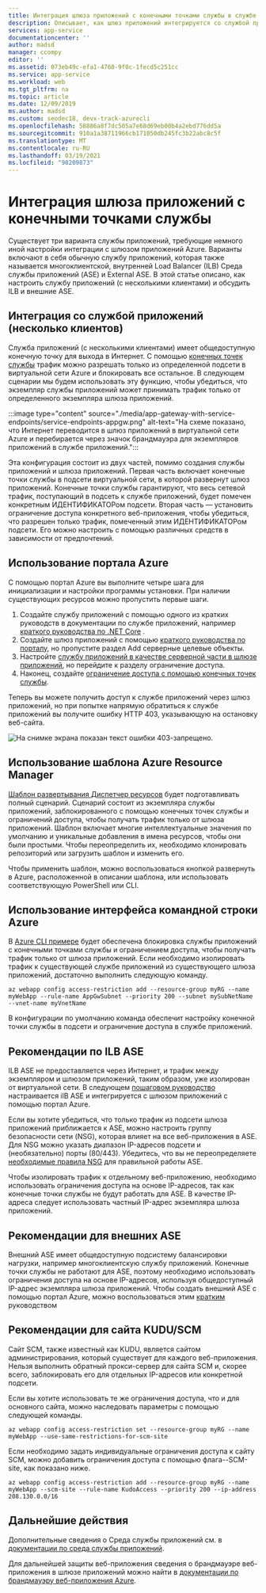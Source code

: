 ```yaml
---
title: Интеграция шлюза приложений с конечными точками службы в службе приложений Azure | Документация Майкрософт
description: Описывает, как шлюз приложений интегрируется со службой приложений Azure, защищенной с помощью конечных точек служб.
services: app-service
documentationcenter: ''
author: madsd
manager: ccompy
editor: ''
ms.assetid: 073eb49c-efa1-4760-9f0c-1fecd5c251cc
ms.service: app-service
ms.workload: web
ms.tgt_pltfrm: na
ms.topic: article
ms.date: 12/09/2019
ms.author: madsd
ms.custom: seodec18, devx-track-azurecli
ms.openlocfilehash: 58886a8f7dc505a7e68d69eb00b4a2ebd776dd5a
ms.sourcegitcommit: 910a1a38711966cb171050db245fc3b22abc8c5f
ms.translationtype: MT
ms.contentlocale: ru-RU
ms.lasthandoff: 03/19/2021
ms.locfileid: "98209873"
---
```

# <a name="application-gateway-integration-with-service-endpoints"></a>Интеграция шлюза приложений с конечными точками службы
Существует три варианта службы приложений, требующие немного иной настройки интеграции с шлюзом приложений Azure. Варианты включают в себя обычную службу приложений, которая также называется многоклиентской, внутренней Load Balancer (ILB) Среда службы приложений (ASE) и External ASE. В этой статье описано, как настроить службу приложений (с несколькими клиентами) и обсудить ILB и внешние ASE.

## <a name="integration-with-app-service-multi-tenant"></a>Интеграция со службой приложений (несколько клиентов)
Служба приложений (с несколькими клиентами) имеет общедоступную конечную точку для выхода в Интернет. С помощью [конечных точек службы](../../virtual-network/virtual-network-service-endpoints-overview.md) трафик можно разрешать только из определенной подсети в виртуальной сети Azure и блокировать все остальное. В следующем сценарии мы будем использовать эту функцию, чтобы убедиться, что экземпляр службы приложений может принимать трафик только от определенного экземпляра шлюза приложений.

:::image type="content" source="./media/app-gateway-with-service-endpoints/service-endpoints-appgw.png" alt-text="На схеме показано, что Интернет переводится в шлюз приложений в виртуальной сети Azure и перебирается через значок брандмауэра для экземпляров приложений в службе приложений.":::

Эта конфигурация состоит из двух частей, помимо создания службы приложений и шлюза приложений. Первая часть включает конечные точки службы в подсети виртуальной сети, в которой развернут шлюз приложений. Конечные точки службы гарантируют, что весь сетевой трафик, поступающий в подсеть к службе приложений, будет помечен конкретным ИДЕНТИФИКАТОРом подсети. Вторая часть — установить ограничение доступа конкретного веб-приложения, чтобы убедиться, что разрешен только трафик, помеченный этим ИДЕНТИФИКАТОРом подсети. Его можно настроить с помощью различных средств в зависимости от предпочтений.

## <a name="using-azure-portal"></a>Использование портала Azure
С помощью портал Azure вы выполните четыре шага для инициализации и настройки программы установки. При наличии существующих ресурсов можно пропустить первые шаги.
1. Создайте службу приложений с помощью одного из кратких руководств в документации по службе приложений, например [краткого руководства по .NET Core](../quickstart-dotnetcore.md) .
2. Создайте шлюз приложений с помощью [краткого руководства по порталу](../../application-gateway/quick-create-portal.md), но пропустите раздел Add серверные целевые объекты.
3. Настройте [службу приложений в качестве серверной части в шлюзе приложений](../../application-gateway/configure-web-app-portal.md), но перейдите к разделу ограничение доступа.
4. Наконец, создайте [ограничение доступа с помощью конечных точек службы](../../app-service/app-service-ip-restrictions.md#set-a-service-endpoint-based-rule).

Теперь вы можете получить доступ к службе приложений через шлюз приложений, но при попытке напрямую обратиться к службе приложений вы получите ошибку HTTP 403, указывающую на остановку веб-сайта.

![На снимке экрана показан текст ошибки 403-запрещено.](./media/app-gateway-with-service-endpoints/website-403-forbidden.png)

## <a name="using-azure-resource-manager-template"></a>Использование шаблона Azure Resource Manager
[Шаблон развертывания Диспетчер ресурсов][template-app-gateway-app-service-complete] будет подготавливать полный сценарий. Сценарий состоит из экземпляра службы приложений, заблокированного с помощью конечных точек службы и ограничений доступа, чтобы получать трафик только от шлюза приложений. Шаблон включает многие интеллектуальные значения по умолчанию и уникальные добавления в имена ресурсов, чтобы они были простыми. Чтобы переопределить их, необходимо клонировать репозиторий или загрузить шаблон и изменить его. 

Чтобы применить шаблон, можно воспользоваться кнопкой развернуть в Azure, расположенной в описании шаблона, или использовать соответствующую PowerShell или CLI.

## <a name="using-azure-command-line-interface"></a>Использование интерфейса командной строки Azure
В [Azure CLI примере](../../app-service/scripts/cli-integrate-app-service-with-application-gateway.md) будет обеспечена блокировка службы приложений с конечными точками службы и ограничением доступа, чтобы получать трафик только от шлюза приложений. Если необходимо изолировать трафик к существующей службе приложений из существующего шлюза приложений, достаточно выполнить следующую команду.

```azurecli-interactive
az webapp config access-restriction add --resource-group myRG --name myWebApp --rule-name AppGwSubnet --priority 200 --subnet mySubNetName --vnet-name myVnetName
```

В конфигурации по умолчанию команда обеспечит настройку конечной точки службы в подсети и ограничение доступа в службе приложений.

## <a name="considerations-for-ilb-ase"></a>Рекомендации по ILB ASE
ILB ASE не предоставляется через Интернет, и трафик между экземпляром и шлюзом приложений, таким образом, уже изолирован от виртуальной сети. В следующем [пошаговом руководство](../environment/integrate-with-application-gateway.md) настраивается ilB ASE и интегрируется с шлюзом приложений с помощью портал Azure. 

Если вы хотите убедиться, что только трафик из подсети шлюза приложений приближается к ASE, можно настроить группу безопасности сети (NSG), которая влияет на все веб-приложения в ASE. Для NSG можно указать диапазон IP-адресов подсети и (необязательно) порты (80/443). Убедитесь, что вы не переопределяете [необходимые правила NSG](../environment/network-info.md#network-security-groups) для правильной работы ASE.

Чтобы изолировать трафик к отдельному веб-приложению, необходимо использовать ограничения доступа на основе IP-адресов, так как конечные точки службы не будут работать для ASE. В качестве IP-адреса следует использовать частный IP-адрес экземпляра шлюза приложений.

## <a name="considerations-for-external-ase"></a>Рекомендации для внешних ASE
Внешний ASE имеет общедоступную подсистему балансировки нагрузки, например многоклиентскую службу приложений. Конечные точки службы не работают для ASE, поэтому необходимо использовать ограничения доступа на основе IP-адресов, используя общедоступный IP-адрес экземпляра шлюза приложений. Чтобы создать внешний ASE с помощью портал Azure, можно воспользоваться этим [кратким](../environment/create-external-ase.md) руководством

[template-app-gateway-app-service-complete]: https://github.com/Azure/azure-quickstart-templates/tree/master/201-web-app-with-app-gateway-v2/ "Шаблон Azure Resource Manager для полного сценария"

## <a name="considerations-for-kuduscm-site"></a>Рекомендации для сайта KUDU/SCM
Сайт SCM, также известный как KUDU, является сайтом администрирования, который существует для каждого веб-приложения. Нельзя выполнить обратный прокси-сервер для сайта SCM и, скорее всего, заблокировать его для отдельных IP-адресов или конкретной подсети.

Если вы хотите использовать те же ограничения доступа, что и для основного сайта, можно наследовать параметры с помощью следующей команды.

```azurecli-interactive
az webapp config access-restriction set --resource-group myRG --name myWebApp --use-same-restrictions-for-scm-site
```

Если необходимо задать индивидуальные ограничения доступа к сайту SCM, можно добавить ограничения доступа с помощью флага--SCM-site, как показано ниже.

```azurecli-interactive
az webapp config access-restriction add --resource-group myRG --name myWebApp --scm-site --rule-name KudoAccess --priority 200 --ip-address 208.130.0.0/16
```

## <a name="next-steps"></a>Дальнейшие действия
Дополнительные сведения о Среда службы приложений см. в [документации по среда службы приложений](/azure/app-service/environment).

Для дальнейшей защиты веб-приложения сведения о брандмауэре веб-приложения в шлюзе приложений можно найти в [документации по брандмауэру веб-приложения Azure](../../web-application-firewall/ag/ag-overview.md).
